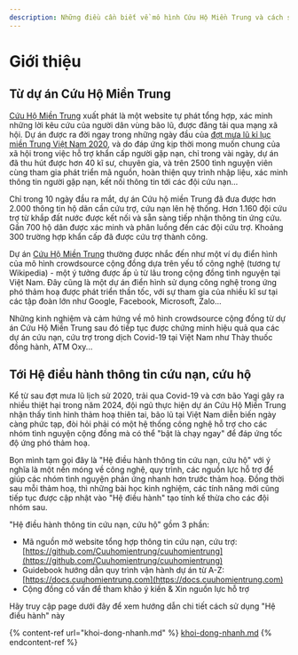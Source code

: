```yaml
---
description: Những điều cần biết về mô hình Cứu Hộ Miền Trung và cách sử dụng Guide book
---
```


# Giới thiệu

## Từ dự án Cứu Hộ Miền Trung

[Cứu Hộ Miền Trung](https://vnexpress.net/thuc-xuyen-dem-lam-web-cuu-ho-mien-trung-4184298.html) xuất phát là một website tự phát tổng hợp, xác minh những lời kêu cứu của người dân vùng bão lũ, được đăng tải qua mạng xã hội. Dự án được ra đời ngay trong những ngày đầu của [đợt mưa lũ kỉ lục miền Trung Việt Nam 2020](https://vi.wikipedia.org/wiki/L%C5%A9\_l%E1%BB%A5t\_mi%E1%BB%81n\_Trung\_Vi%E1%BB%87t\_Nam\_2020), và do đáp ứng kịp thời mong muốn chung của xã hội trong việc hỗ trợ khẩn cấp người gặp nạn, chỉ trong vài ngày, dự án đã thu hút được hơn 40 kĩ sư, chuyên gia, và trên 2500 tình nguyện viên cùng tham gia phát triển mã nguồn, hoàn thiện quy trình nhập liệu, xác minh thông tin người gặp nạn, kết nối thông tin tới các đội cứu nạn...

Chỉ trong 10 ngày đầu ra mắt, dự án Cứu hộ miền Trung đã đưa được hơn 2.000 thông tin hộ dân cần cứu trợ, cứu nạn lên hệ thống. Hơn 1.160 đội cứu trợ từ khắp đất nước được kết nối và sẵn sàng tiếp nhận thông tin ứng cứu. Gần 700 hộ dân được xác minh và phân luồng đến các đội cứu trợ. Khoảng 300 trường hợp khẩn cấp đã được cứu trợ thành công.

Dự án [Cứu Hộ Miền Trung](https://vnexpress.net/thuc-xuyen-dem-lam-web-cuu-ho-mien-trung-4184298.html) thường được nhắc đến như một ví dụ điển hình của mô hình crowdsource cộng đồng dựa trên yếu tố công nghệ (tương tự Wikipedia) - một ý tưởng được ấp ủ từ lâu trong cộng đồng tình nguyện tại Việt Nam. Đây cũng là một dự án điển hình sử dụng công nghệ trong ứng phó thảm hoạ được phát triển thần tốc, với sự tham gia của nhiều kĩ sư tại các tập đoàn lớn như Google, Facebook, Microsoft, Zalo...

Những kinh nghiệm và cảm hứng về mô hình crowdsource cộng đồng từ dự án Cứu Hộ Miền Trung sau đó tiếp tục được chứng minh hiệu quả qua các dự án cứu nạn, cứu trợ trong dịch Covid-19 tại Việt Nam như Thày thuốc đồng hành, ATM Oxy...

## Tới Hệ điều hành thông tin cứu nạn, cứu hộ

Kể từ sau đợt mưa lũ lịch sử 2020, trải qua Covid-19 và cơn bão Yagi gây ra nhiều thiệt hại trong năm 2024, đội ngũ thực hiện dự án Cứu Hộ Miền Trung nhận thấy tình hình thảm hoạ thiên tai, bão lũ tại Việt Nam diễn biến ngày càng phức tạp, đòi hỏi phải có một hệ thống công nghệ hỗ trợ cho các nhóm tình nguyện cộng đồng mà có thể "bật là chạy ngay" để đáp ứng tốc độ ứng phó thảm hoạ.&#x20;

Bọn mình tạm gọi đây là "Hệ điều hành thông tin cứu nạn, cứu hộ" với ý nghĩa là một nền móng về công nghệ, quy trình, các nguồn lực hỗ trợ để giúp các nhóm tình nguyện phản ứng nhanh hơn trước thảm hoạ. Đồng thời sau mỗi thảm hoạ, thì những bài học kinh nghiệm, các tính năng mới cũng tiếp tục được cập nhật vào "Hệ điều hành" tạo tính kế thừa cho các đội nhóm sau.&#x20;

"Hệ điều hành thông tin cứu nạn, cứu hộ" gồm 3 phần:

* Mã nguồn mở website tổng hợp thông tin cứu nạn, cứu trợ: [https://github.com/Cuuhomientrung/cuuhomientrung](https://github.com/Cuuhomientrung/cuuhomientrung)
* Guidebook hướng dẫn quy trình vận hành dự án từ A-Z: [https://docs.cuuhomientrung.com](https://docs.cuuhomientrung.com)
* Cộng đồng cố vấn để tham khảo ý kiến & Xin nguồn lực hỗ trợ

Hãy truy cập page dưới đây để xem hướng dẫn chi tiết cách sử dụng "Hệ điều hành" này

{% content-ref url="khoi-dong-nhanh.md" %}
[khoi-dong-nhanh.md](khoi-dong-nhanh.md)
{% endcontent-ref %}





